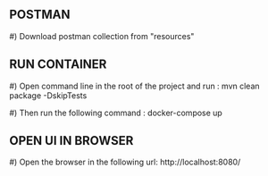 
POSTMAN
-------------------------------------------------------------------------------------------------------------
#) Download postman collection from "resources"



RUN CONTAINER
-------------------------------------------------------------------------------------------------------------
#) Open command line in the root of the project and run :
  mvn clean package -DskipTests

#) Then run the following command :
docker-compose up


OPEN UI IN BROWSER
-------------------------------------------------------------------------------------------------------------
#) Open the browser in the following url:
http://localhost:8080/

